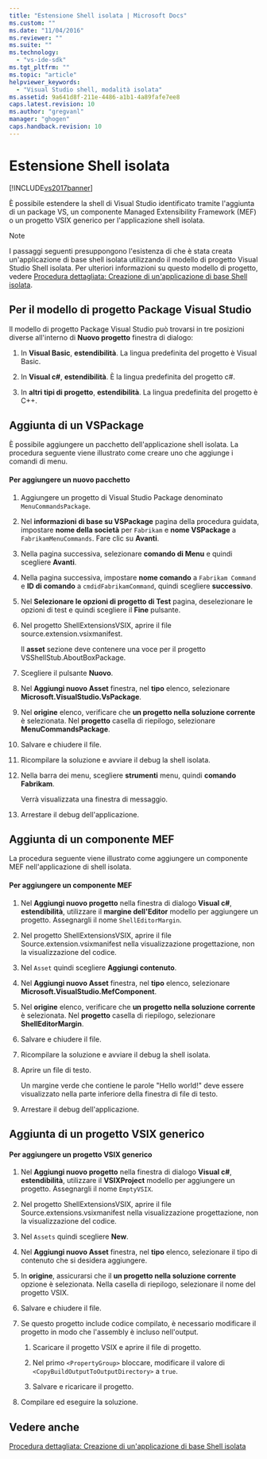 ```yaml
---
title: "Estensione Shell isolata | Microsoft Docs"
ms.custom: ""
ms.date: "11/04/2016"
ms.reviewer: ""
ms.suite: ""
ms.technology: 
  - "vs-ide-sdk"
ms.tgt_pltfrm: ""
ms.topic: "article"
helpviewer_keywords: 
  - "Visual Studio shell, modalità isolata"
ms.assetid: 9a641d8f-211e-4486-a1b1-4a89fafe7ee8
caps.latest.revision: 10
ms.author: "gregvanl"
manager: "ghogen"
caps.handback.revision: 10
---
```

# Estensione Shell isolata
[!INCLUDE[vs2017banner](../code-quality/includes/vs2017banner.md)]

È possibile estendere la shell di Visual Studio identificato tramite l'aggiunta di un package VS, un componente Managed Extensibility Framework \(MEF\) o un progetto VSIX generico per l'applicazione shell isolata.  
  
> [!NOTE]
>  I passaggi seguenti presuppongono l'esistenza di che è stata creata un'applicazione di base shell isolata utilizzando il modello di progetto Visual Studio Shell isolata. Per ulteriori informazioni su questo modello di progetto, vedere [Procedura dettagliata: Creazione di un'applicazione di base Shell isolata](../extensibility/walkthrough-creating-a-basic-isolated-shell-application.md).  
  
## Per il modello di progetto Package Visual Studio  
 Il modello di progetto Package Visual Studio può trovarsi in tre posizioni diverse all'interno di **Nuovo progetto** finestra di dialogo:  
  
1.  In **Visual Basic**, **estendibilità**. La lingua predefinita del progetto è Visual Basic.  
  
2.  In **Visual c\#**, **estendibilità**. È la lingua predefinita del progetto c\#.  
  
3.  In **altri tipi di progetto**, **estendibilità**. La lingua predefinita del progetto è C\+\+.  
  
## Aggiunta di un VSPackage  
 È possibile aggiungere un pacchetto dell'applicazione shell isolata. La procedura seguente viene illustrato come creare uno che aggiunge i comandi di menu.  
  
#### Per aggiungere un nuovo pacchetto  
  
1.  Aggiungere un progetto di Visual Studio Package denominato `MenuCommandsPackage`.  
  
2.  Nel **informazioni di base su VSPackage** pagina della procedura guidata, impostare **nome della società** per `Fabrikam` e **nome VSPackage** a `FabrikamMenuCommands`. Fare clic su **Avanti**.  
  
3.  Nella pagina successiva, selezionare **comando di Menu** e quindi scegliere **Avanti**.  
  
4.  Nella pagina successiva, impostare **nome comando** a `Fabrikam Command` e **ID di comando** a `cmdidFabrikamCommand`, quindi scegliere **successivo**.  
  
5.  Nel **Selezionare le opzioni di progetto di Test** pagina, deselezionare le opzioni di test e quindi scegliere il **Fine** pulsante.  
  
6.  Nel progetto ShellExtensionsVSIX, aprire il file source.extension.vsixmanifest.  
  
     Il **asset** sezione deve contenere una voce per il progetto VSShellStub.AboutBoxPackage.  
  
7.  Scegliere il pulsante **Nuovo**.  
  
8.  Nel **Aggiungi nuovo Asset** finestra, nel **tipo** elenco, selezionare **Microsoft.VisualStudio.VsPackage**.  
  
9. Nel **origine** elenco, verificare che **un progetto nella soluzione corrente** è selezionata. Nel **progetto** casella di riepilogo, selezionare **MenuCommandsPackage**.  
  
10. Salvare e chiudere il file.  
  
11. Ricompilare la soluzione e avviare il debug la shell isolata.  
  
12. Nella barra dei menu, scegliere **strumenti** menu, quindi **comando Fabrikam**.  
  
     Verrà visualizzata una finestra di messaggio.  
  
13. Arrestare il debug dell'applicazione.  
  
## Aggiunta di un componente MEF  
 La procedura seguente viene illustrato come aggiungere un componente MEF nell'applicazione di shell isolata.  
  
#### Per aggiungere un componente MEF  
  
1.  Nel **Aggiungi nuovo progetto** nella finestra di dialogo **Visual c\#**, **estendibilità**, utilizzare il **margine dell'Editor** modello per aggiungere un progetto. Assegnargli il nome `ShellEditorMargin`.  
  
2.  Nel progetto ShellExtensionsVSIX, aprire il file Source.extension.vsixmanifest nella visualizzazione progettazione, non la visualizzazione del codice.  
  
3.  Nel `Asset` quindi scegliere **Aggiungi contenuto**.  
  
4.  Nel **Aggiungi nuovo Asset** finestra, nel **tipo** elenco, selezionare **Microsoft.VisualStudio.MefComponent**.  
  
5.  Nel **origine** elenco, verificare che **un progetto nella soluzione corrente** è selezionata. Nel **progetto** casella di riepilogo, selezionare **ShellEditorMargin**.  
  
6.  Salvare e chiudere il file.  
  
7.  Ricompilare la soluzione e avviare il debug la shell isolata.  
  
8.  Aprire un file di testo.  
  
     Un margine verde che contiene le parole "Hello world\!" deve essere visualizzato nella parte inferiore della finestra di file di testo.  
  
9. Arrestare il debug dell'applicazione.  
  
## Aggiunta di un progetto VSIX generico  
  
#### Per aggiungere un progetto VSIX generico  
  
1.  Nel **Aggiungi nuovo progetto** nella finestra di dialogo **Visual c\#**, **estendibilità**, utilizzare il **VSIXProject** modello per aggiungere un progetto. Assegnargli il nome `EmptyVSIX`.  
  
2.  Nel progetto ShellExtensionsVSIX, aprire il file Source.extensions.vsixmanifest nella visualizzazione progettazione, non la visualizzazione del codice.  
  
3.  Nel `Assets` quindi scegliere **New**.  
  
4.  Nel **Aggiungi nuovo Asset** finestra, nel **tipo** elenco, selezionare il tipo di contenuto che si desidera aggiungere.  
  
5.  In **origine**, assicurarsi che il **un progetto nella soluzione corrente** opzione è selezionata. Nella casella di riepilogo, selezionare il nome del progetto VSIX.  
  
6.  Salvare e chiudere il file.  
  
7.  Se questo progetto include codice compilato, è necessario modificare il progetto in modo che l'assembly è incluso nell'output.  
  
    1.  Scaricare il progetto VSIX e aprire il file di progetto.  
  
    2.  Nel primo `<PropertyGroup>` bloccare, modificare il valore di `<CopyBuildOutputToOutputDirectory>` a `true`.  
  
    3.  Salvare e ricaricare il progetto.  
  
8.  Compilare ed eseguire la soluzione.  
  
## Vedere anche  
 [Procedura dettagliata: Creazione di un'applicazione di base Shell isolata](../extensibility/walkthrough-creating-a-basic-isolated-shell-application.md)
